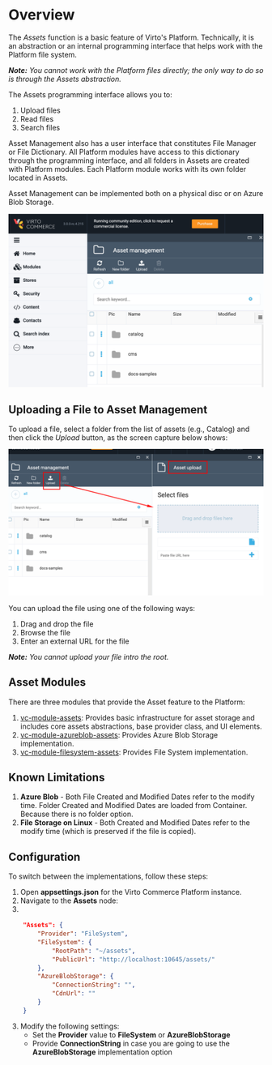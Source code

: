 # Overview

The *Assets* function is a basic feature of Virto's Platform. Technically, it is an abstraction or an internal programming interface that helps work with the Platform file system.

***Note:*** *You cannot work with the Platform files directly; the only way to do so is through the Assets abstraction.*

The Assets programming interface allows you to:

1. Upload files
2. Read files
3. Search files

Asset Management also has a user interface that constitutes File Manager or File Dictionary. All Platform modules have access to this dictionary through the programming interface, and all folders in Assets are created with Platform modules.
Each Platform module works with its own folder located in Assets.

Asset Management can be implemented both on a physical disc or on Azure Blob Storage.

![Assets](media/screen-assets.png)

## Uploading a File to Asset Management

To upload a file, select a folder from the list of assets (e.g., Catalog) and then click the *Upload* button, as the screen capture below shows:

![Upload file](media/screen-upload-file.png)

You can upload the file using one of the following ways:

1. Drag and drop the file
1. Browse the file
1. Enter an external URL for the file

***Note:*** *You cannot upload your file intro the root.*

## Asset Modules

There are three modules that provide the Asset feature to the Platform:

1. [vc-module-assets](https://github.com/VirtoCommerce/vc-module-assets): Provides basic infrastructure for asset storage and includes core assets abstractions, base provider class, and UI elements.
2. [vc-module-azureblob-assets](https://github.com/VirtoCommerce/vc-module-azureblob-assets): Provides Azure Blob Storage implementation.
3. [vc-module-filesystem-assets](https://github.com/VirtoCommerce/vc-module-filesystem-assets): Provides File System implementation.

## Known Limitations
1. **Azure Blob** - Both File Created and Modified Dates refer to the modify time. Folder Created and Modified Dates are loaded from Container. Because there is no folder option.
2. **File Storage on Linux** - Both Created and Modified Dates refer to the modify time (which is preserved if the file is copied).


## Configuration

To switch between the implementations, follow these steps:

1. Open **appsettings.json** for the Virto Commerce Platform instance.
2. Navigate to the **Assets** node:
3. 
```json
    "Assets": {
        "Provider": "FileSystem",
        "FileSystem": {
            "RootPath": "~/assets",
            "PublicUrl": "http://localhost:10645/assets/"
        },
        "AzureBlobStorage": {
            "ConnectionString": "",
            "CdnUrl": ""
        }
    }
```
3. Modify the following settings:
    - Set the **Provider** value to **FileSystem** or **AzureBlobStorage**
    - Provide **ConnectionString** in case you are going to use the **AzureBlobStorage** implementation option
